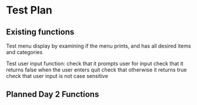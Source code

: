 <!-- List out in words each test that you intend to write
For each test that you intend to write, name the function or functions that you intend to call and test
If you change your tests, update your test plan -->

# Test Plan

## Existing functions

Test menu display by examining if the menu prints, and has all desired items and categories 

Test user input function:
check that it prompts user for input
check that it returns false when the user enters quit
check that otherwise it returns true
check that user input is not case sensitive


## Planned Day 2 Functions

